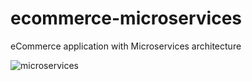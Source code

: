 # ecommerce-microservices
eCommerce application with Microservices architecture

![microservices](https://user-images.githubusercontent.com/61070393/129459104-456f364f-e0b7-49a5-ba7c-180d2f41f0ba.png)

